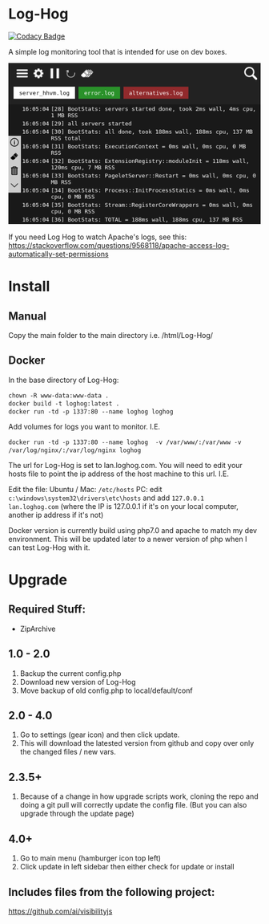 # Log-Hog

[![Codacy Badge](https://api.codacy.com/project/badge/Grade/33c02c41a5d348559469717895379db1)](https://www.codacy.com/app/matthew.reishman/Log-Hog?utm_source=github.com&utm_medium=referral&utm_content=mreishman/Log-Hog&utm_campaign=badger)

A simple log monitoring tool that is intended for use on dev boxes.

![Index Screenshot](https://raw.githubusercontent.com/mreishman/Log-Hog/master/core/img/index.png)

If you need Log Hog to watch Apache's logs, see this: https://stackoverflow.com/questions/9568118/apache-access-log-automatically-set-permissions

# Install

## Manual

Copy the main folder to the main directory
i.e. /html/Log-Hog/

## Docker
In the base directory of Log-Hog:

```
chown -R www-data:www-data .
docker build -t loghog:latest .
docker run -td -p 1337:80 --name loghog loghog
```

Add volumes for logs you want to monitor. I.E.
```
docker run -td -p 1337:80 --name loghog  -v /var/www/:/var/www -v /var/log/nginx/:/var/log/nginx loghog
```

The url for Log-Hog is set to lan.loghog.com. You will need to edit your hosts file to point the ip address of the host machine to this url.
I.E.

Edit the file:
Ubuntu / Mac: `/etc/hosts`
PC: edit `c:\windows\system32\drivers\etc\hosts`
and add  `127.0.0.1   lan.loghog.com` (where the IP is 127.0.0.1 if it's on your local computer, another ip address if it's not)

Docker version is currently build using php7.0 and apache to match my dev environment. This will be updated later to a newer version of php when I can test Log-Hog with it.

# Upgrade

## Required Stuff:

- ZipArchive

## 1.0 - 2.0

1. Backup the current config.php
2. Download new version of Log-Hog
3. Move backup of old config.php to local/default/conf

## 2.0 - 4.0

1. Go to settings (gear icon) and then click update.
2. This will download the latested version from github and copy over only the changed files / new vars.


## 2.3.5+

1. Because of a change in how upgrade scripts work, cloning the repo and doing a git pull will correctly update the config file. (But you can also upgrade through the update page)


## 4.0+

1. Go to main menu (hamburger icon top left)
2. Click update in left sidebar then either check for update or install


## Includes files from the following project:

https://github.com/ai/visibilityjs